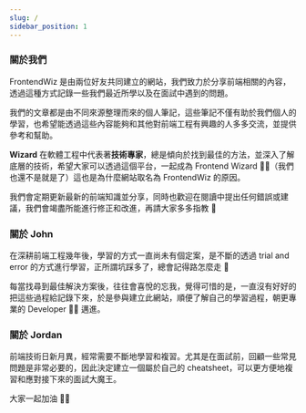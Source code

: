 ```yaml
---
slug: /
sidebar_position: 1
---
```


### 關於我們

FrontendWiz 是由兩位好友共同建立的網站，我們致力於分享前端相關的內容，透過這種方式記錄一些我們最近所學以及在面試中遇到的問題。

我們的文章都是由不同來源整理而來的個人筆記，這些筆記不僅有助於我們個人的學習，也希望能透過這些內容能夠和其他對前端工程有興趣的人多多交流，並提供參考和幫助。

**Wizard** 在軟體工程中代表著**技術專家**，總是傾向於找到最佳的方法，並深入了解底層的技術，希望大家可以透過這個平台，一起成為 Frontend Wizard 🧙‍♂️（我們也還不是就是了）這也是為什麼網站取名為 FrontendWiz 的原因。

我們會定期更新最新的前端知識並分享，同時也歡迎在閱讀中提出任何錯誤或建議，我們會竭盡所能進行修正和改進，再請大家多多指教 🫡

### 關於 John

在深耕前端工程幾年後，學習的方式一直尚未有個定案，是不斷的透過 trial and error 的方式進行學習，正所謂坑踩多了，總會記得路怎麼走 🫣

每當找尋到最佳解決方案後，往往會喜悅的忘我，覺得可惜的是，一直沒有好好的把這些過程給記錄下來，於是參與建立此網站，順便了解自己的學習過程，朝更專業的 Developer 👨‍🚀 邁進。

### 關於 Jordan

前端技術日新月異，經常需要不斷地學習和複習。尤其是在面試前，回顧一些常見問題是非常必要的，因此決定建立一個屬於自己的 cheatsheet，可以更方便地複習和應對接下來的面試大魔王。

大家一起加油 🙋🏻
